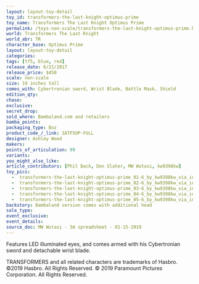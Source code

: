 ```yaml
---
layout: layout-toy-detail 
toy_id: transformers-the-last-knight-optimus-prime
toy_name: Transformers The Last Knight Optimus Prime
permalink: /toys-non-scale/transformers-the-last-knight-optimus-prime.html
world: Transformers The Last Knight
world_abr: TR
character_base: Optimus Prime
layout: layout-toy-detail
categories: 
tags: [tf5, blue, red]
release_date: 6/21/2017
release_price: $450 
scale: non-scale
size: 19 inches tall
comes_with: Cybertronian sword, Wrist Blade, Battle Mask, Shield
edition_qty: 
chase: 
exclusive: 
secret_drop: 
sold_where: Bambaland.com and retailers
bamba_points: 
packaging_type: Boz
product_code_/_link: 3ATF5OP-FULL
designer: Ashley Wood
makers: 
points_of_articulation: 99
variants: 
you_might_also_like: 
article_contributors: [Phil Back, Don Slater, MW Wutasi, kw9398kw]
toy_pics: 
  -  transformers-the-last-knight-optimus-prime_01-6_by_kw9398kw_via_instagram.jpg
  -  transformers-the-last-knight-optimus-prime_02-6_by_kw9398kw_via_instagram.jpg
  -  transformers-the-last-knight-optimus-prime_03-6_by_kw9398kw_via_instagram.jpg
  -  transformers-the-last-knight-optimus-prime_04-6_by_kw9398kw_via_instagram.jpg
  -  transformers-the-last-knight-optimus-prime_05-6_by_kw9398kw_via_instagram.jpg
backstory: Bambaland version comes with additional head
sale_type: 
event_exclusive: 
event_details: 
source_doc: MW Wutasi - 3A spreadsheet - 01-15-2019
---
```

Features LED illuminated eyes, and comes armed with his Cybertronian sword and detachable wrist blade.

TRANSFORMERS and all related characters are trademarks of Hasbro. ©2019 Hasbro. All Rights Reserved. © 2019 Paramount Pictures Corporation. All Rights Reserved.